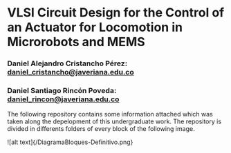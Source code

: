 # VLSI Circuit Design for the Control of an Actuator for Locomotion in Microrobots and MEMS

### Daniel Alejandro Cristancho Pérez: daniel_cristancho@javeriana.edu.co
### Daniel Santiago Rincón Poveda: daniel_rincon@javeriana.edu.co

The following repository contains some information attached which was taken along the depelopment of this undergraduate work. The repository is divided in differents folders of every block of the following image.

![alt text]{/DiagramaBloques-Definitivo.png}